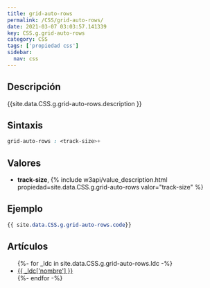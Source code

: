 ```yaml
---
title: grid-auto-rows
permalink: /CSS/grid-auto-rows/
date: 2021-03-07 03:03:57.141339
key: CSS.g.grid-auto-rows
category: CSS
tags: ['propiedad css']
sidebar: 
  nav: css
---
```


## Descripción
{{site.data.CSS.g.grid-auto-rows.description }}

## Sintaxis
~~~css
grid-auto-rows : <track-size>+
~~~

## Valores
* **track-size**,  {% include w3api/value_description.html propiedad=site.data.CSS.g.grid-auto-rows valor="track-size" %}

## Ejemplo
~~~css
{{ site.data.CSS.g.grid-auto-rows.code}}
~~~

## Artículos
<ul>
{%- for _ldc in site.data.CSS.g.grid-auto-rows.ldc -%}
   <li>
       <a href="{{_ldc['url'] }}">{{ _ldc['nombre'] }}</a>
   </li>
{%- endfor -%}
</ul>
